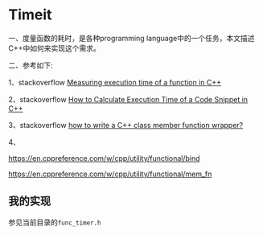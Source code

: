 # Timeit

一、度量函数的耗时，是各种programming language中的一个任务，本文描述C++中如何来实现这个需求。

二、参考如下:

1、stackoverflow [Measuring execution time of a function in C++](https://stackoverflow.com/questions/22387586/measuring-execution-time-of-a-function-in-c)

2、stackoverflow [How to Calculate Execution Time of a Code Snippet in C++](https://stackoverflow.com/questions/1861294/how-to-calculate-execution-time-of-a-code-snippet-in-c) 

3、stackoverflow [how to write a C++ class member function wrapper?](https://stackoverflow.com/questions/48355723/how-to-write-a-c-class-member-function-wrapper)

4、

https://en.cppreference.com/w/cpp/utility/functional/bind

https://en.cppreference.com/w/cpp/utility/functional/mem_fn



## 我的实现



参见当前目录的`func_timer.h`
